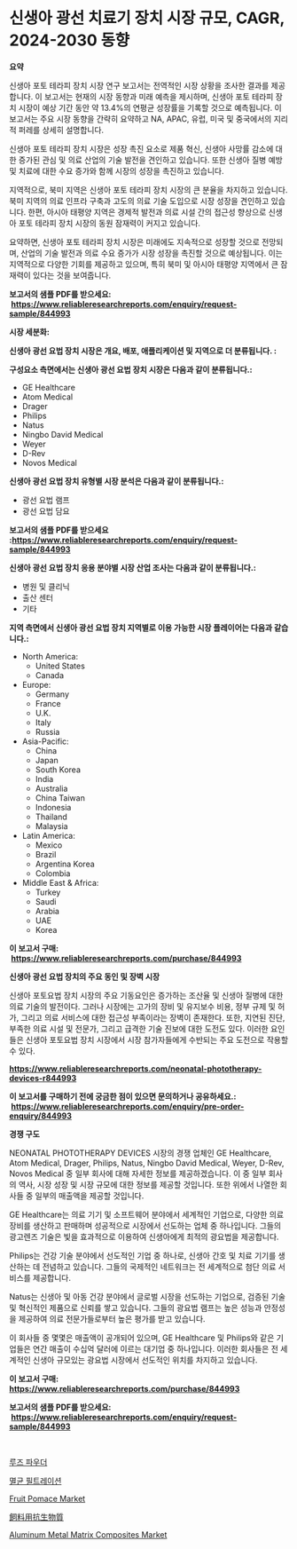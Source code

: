 <p><h1>신생아 광선 치료기 장치 시장 규모, CAGR, 2024-2030 동향</h1></p><p><strong>요약</strong></p>
<p><p>신생아 포토 테라피 장치 시장 연구 보고서는 전역적인 시장 상황을 조사한 결과를 제공합니다. 이 보고서는 현재의 시장 동향과 미래 예측을 제시하며, 신생아 포토 테라피 장치 시장이 예상 기간 동안 약 13.4%의 연평균 성장률을 기록할 것으로 예측됩니다. 이 보고서는 주요 시장 동향을 간략히 요약하고 NA, APAC, 유럽, 미국 및 중국에서의 지리적 퍼레를 상세히 설명합니다.</p><p>신생아 포토 테라피 장치 시장은 성장 촉진 요소로 제품 혁신, 신생아 사망률 감소에 대한 증가된 관심 및 의료 산업의 기술 발전을 견인하고 있습니다. 또한 신생아 질병 예방 및 치료에 대한 수요 증가와 함께 시장의 성장을 촉진하고 있습니다.</p><p>지역적으로, 북미 지역은 신생아 포토 테라피 장치 시장의 큰 분율을 차지하고 있습니다. 북미 지역의 의료 인프라 구축과 고도의 의료 기술 도입으로 시장 성장을 견인하고 있습니다. 한편, 아시아 태평양 지역은 경제적 발전과 의료 시설 간의 접근성 향상으로 신생아 포토 테라피 장치 시장의 동원 잠재력이 커지고 있습니다.</p><p>요약하면, 신생아 포토 테라피 장치 시장은 미래에도 지속적으로 성장할 것으로 전망되며, 산업의 기술 발전과 의료 수요 증가가 시장 성장을 촉진할 것으로 예상됩니다. 이는 지역적으로 다양한 기회를 제공하고 있으며, 특히 북미 및 아시아 태평양 지역에서 큰 잠재력이 있다는 것을 보여줍니다.</p></p>
<p><strong>보고서의 샘플 PDF를 받으세요: &nbsp;<a href="https://www.reliableresearchreports.com/enquiry/request-sample/844993">https://www.reliableresearchreports.com/enquiry/request-sample/844993</a></strong></p>
<p><strong>시장 세분화:</strong></p>
<p><strong> 신생아 광선 요법 장치 시장은 개요, 배포, 애플리케이션 및 지역으로 더 분류됩니다. :</strong></p>
<p><strong>구성요소 측면에서는 신생아 광선 요법 장치 시장은 다음과 같이 분류됩니다.:</strong></p>
<p><ul><li>GE Healthcare</li><li>Atom Medical</li><li>Drager</li><li>Philips</li><li>Natus</li><li>Ningbo David Medical</li><li>Weyer</li><li>D-Rev</li><li>Novos Medical</li></ul></p>
<p><strong> 신생아 광선 요법 장치 유형별 시장 분석은 다음과 같이 분류됩니다.:</strong></p>
<p><ul><li>광선 요법 램프</li><li>광선 요법 담요</li></ul></p>
<p><strong>보고서의 샘플 PDF를 받으세요 :<a href="https://www.reliableresearchreports.com/enquiry/request-sample/844993">https://www.reliableresearchreports.com/enquiry/request-sample/844993</a></strong></p>
<p><strong> 신생아 광선 요법 장치 응용 분야별 시장 산업 조사는 다음과 같이 분류됩니다.:</strong></p>
<p><ul><li>병원 및 클리닉</li><li>출산 센터</li><li>기타</li></ul></p>
<p><strong>지역 측면에서 신생아 광선 요법 장치 지역별로 이용 가능한 시장 플레이어는 다음과 같습니다.:</strong></p>
<p><ul>
    <li>
        North America:
        <ul>
            <li>United States</li>
            <li>Canada</li>
        </ul>
    </li>
    <li>
        Europe:
        <ul>
            <li>Germany</li>
            <li>France</li>
            <li>U.K.</li>
            <li>Italy</li>
            <li>Russia</li>
        </ul>
    </li>
    <li>
        Asia-Pacific:
        <ul>
            <li>China</li>
            <li>Japan</li>
            <li>South Korea</li>
            <li>India</li>
            <li>Australia</li>
            <li>China Taiwan</li>
            <li>Indonesia</li>
            <li>Thailand</li>
            <li>Malaysia</li>
        </ul>
    </li>
    <li>
        Latin America:
        <ul>
            <li>Mexico</li>
            <li>Brazil</li>
            <li>Argentina Korea</li>
            <li>Colombia</li>
        </ul>
    </li>
    <li>
        Middle East & Africa:
        <ul>
            <li>Turkey</li>
            <li>Saudi</li>
            <li>Arabia</li>
            <li>UAE</li>
            <li>Korea</li>
        </ul>
    </li>
    </ul></p>
<p><strong>이 보고서 구매: &nbsp;<a href="https://www.reliableresearchreports.com/purchase/844993">https://www.reliableresearchreports.com/purchase/844993</a></strong></p>
<p><strong>신생아 광선 요법 장치의 주요 동인 및 장벽 시장</strong></p>
<p><p>신생아 포토요법 장치 시장의 주요 기동요인은 증가하는 조산율 및 신생아 질병에 대한 의료 기술의 발전이다. 그러나 시장에는 고가의 장비 및 유지보수 비용, 정부 규제 및 허가, 그리고 의료 서비스에 대한 접근성 부족이라는 장벽이 존재한다. 또한, 지연된 진단, 부족한 의료 시설 및 전문가, 그리고 급격한 기술 진보에 대한 도전도 있다. 이러한 요인들은 신생아 포토요법 장치 시장에서 시장 참가자들에게 수반되는 주요 도전으로 작용할 수 있다.</p></p>
<p><strong><a href="https://www.reliableresearchreports.com/neonatal-phototherapy-devices-r844993">https://www.reliableresearchreports.com/neonatal-phototherapy-devices-r844993</a></strong></p>
<p><strong>이 보고서를 구매하기 전에 궁금한 점이 있으면 문의하거나 공유하세요.: &nbsp;<a href="https://www.reliableresearchreports.com/enquiry/pre-order-enquiry/844993">https://www.reliableresearchreports.com/enquiry/pre-order-enquiry/844993</a></strong></p>
<p><strong>경쟁 구도</strong></p>
<p><p>NEONATAL PHOTOTHERAPY DEVICES 시장의 경쟁 업체인 GE Healthcare, Atom Medical, Drager, Philips, Natus, Ningbo David Medical, Weyer, D-Rev, Novos Medical 중 일부 회사에 대해 자세한 정보를 제공하겠습니다. 이 중 일부 회사의 역사, 시장 성장 및 시장 규모에 대한 정보를 제공할 것입니다. 또한 위에서 나열한 회사들 중 일부의 매출액을 제공할 것입니다.</p><p>GE Healthcare는 의료 기기 및 소프트웨어 분야에서 세계적인 기업으로, 다양한 의료 장비를 생산하고 판매하며 성공적으로 시장에서 선도하는 업체 중 하나입니다. 그들의 광고렌즈 기술은 빛을 효과적으로 이용하여 신생아에게 최적의 광요법을 제공합니다.</p><p>Philips는 건강 기술 분야에서 선도적인 기업 중 하나로, 신생아 간호 및 치료 기기를 생산하는 데 전념하고 있습니다. 그들의 국제적인 네트워크는 전 세계적으로 첨단 의료 서비스를 제공합니다.</p><p>Natus는 신생아 및 아동 건강 분야에서 글로벌 시장을 선도하는 기업으로, 검증된 기술 및 혁신적인 제품으로 신뢰를 쌓고 있습니다. 그들의 광요법 램프는 높은 성능과 안정성을 제공하여 의료 전문가들로부터 높은 평가를 받고 있습니다.</p><p>이 회사들 중 몇몇은 매출액이 공개되어 있으며, GE Healthcare 및 Philips와 같은 기업들은 연간 매출이 수십억 달러에 이르는 대기업 중 하나입니다. 이러한 회사들은 전 세계적인 신생아 규모있는 광요법 시장에서 선도적인 위치를 차지하고 있습니다.</p></p>
<p><strong>이 보고서 구매: &nbsp; <a href="https://www.reliableresearchreports.com/purchase/844993">https://www.reliableresearchreports.com/purchase/844993</a></strong></p>
<p><strong>보고서의 샘플 PDF를 받으세요: &nbsp;<a href="https://www.reliableresearchreports.com/enquiry/request-sample/844993">https://www.reliableresearchreports.com/enquiry/request-sample/844993</a></strong><strong></strong></p>
<p>&nbsp;</p>
<p><p><a href="https://medium.com/@kalimetz2023/%ED%8C%8C%EC%9A%B0%EB%8D%94-%EC%8B%9C%EC%9E%A5-%EA%B7%9C%EB%AA%A8-cagr-%ED%8A%B8%EB%A0%8C%EB%93%9C-2024-2030-fc0e420da901">루즈 파우더</a></p><p><a href="https://medium.com/@jerrodhilll68/%EC%8A%A4%ED%84%B0%EC%9D%BC-%ED%95%84%ED%84%B0%EB%A7%81-%EC%8B%9C%EC%9E%A5-%EC%A0%90%EC%9C%A0%EC%9C%A8-%EB%B3%80%ED%99%94-%EB%B0%8F-%EC%8B%9C%EC%9E%A5-%EC%84%B1%EC%9E%A5-%EC%B6%94%EC%84%B8-2024-2031-7e4ce9ffdc63">멸균 필트레이션</a></p><p><a href="https://issuu.com/reportprime-2/docs/fruit-pomace-market-size-2030.pptx">Fruit Pomace Market</a></p><p><a href="https://medium.com/@drewosciski565654/%E3%83%95%E3%82%A3%E3%83%BC%E3%83%89%E6%8A%97%E7%94%9F%E7%89%A9%E8%B3%AA%E5%B8%82%E5%A0%B4%E3%81%AE%E6%B4%9E%E5%AF%9F-%E5%B8%82%E5%A0%B4%E5%8B%95%E5%90%91-%E6%88%90%E9%95%B7-2024%E5%B9%B4%E3%81%8B%E3%82%892031%E5%B9%B4%E3%81%BE%E3%81%A7%E3%81%AE%E4%BA%88%E6%B8%AC-7d6e2dc73f70">飼料用抗生物質</a></p><p><a href="https://issuu.com/reportprime-2/docs/aluminum-metal-matrix-composites-market-size-2030.">Aluminum Metal Matrix Composites Market</a></p></p>